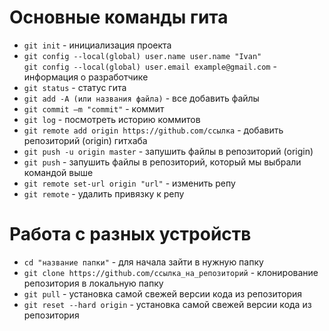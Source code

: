 # Основные команды гита
- `git init` - инициализация проекта
- `git config --local(global) user.name user.name "Ivan"` <br>
   `git config --local(global) user.email example@gmail.com` - информация о разработчике
- `git status` - статус гита
- `git add -A (или названия файла)` - все добавить файлы
- `git commit –m "commit"` - коммит
- `git log` - посмотреть историю коммитов
- `git remote add origin https://github.com/ссылка` - добавить репозиторий (origin) гитхаба
- `git push -u origin master` - запушить файлы в репозиторий (origin)
- `git push` - запушить файлы в репозиторий, который мы выбрали командой выше
- `git remote set-url origin "url"` - изменить репу
- `git remote` - удалить привязку к репу

# Работа с разных устройств
- `cd "название папки"` - для начала зайти в нужную папку
- `git clone https://github.com/ссылка_на_репозиторий` - клонирование репозитория в локальную папку
- `git pull` - установка самой свежей версии кода из репозитория
- `git reset --hard origin` - установка самой свежей версии кода из репозитория

